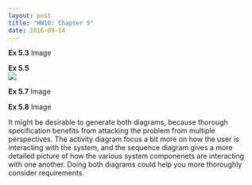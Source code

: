```yaml
---
layout: post
title: "HW10: Chapter 5"
date: 2016-09-14
---
```

<b>Ex 5.3</b>
Image

<b>Ex 5.5</b>  
<img src="waltermblair.github.io/HW10Ex5.5.png" class="inlin" />

<b>Ex 5.7</b>
Image

<b>Ex 5.8</b>
Image

It might be desirable to generate both diagrams, because thorough specification benefits from attacking the problem from multiple perspectives. The activity diagram focus a bit more on how the user is interacting with the system, and the sequence diagram gives a more detailed picture of how the various system componenets are interacting with one another. Doing both diagrams could help you more thoroughly consider requirements.
